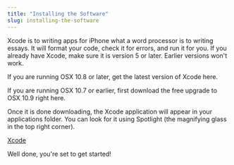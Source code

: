 ```yaml
---
title: "Installing the Software"
slug: installing-the-software
---     
```


Xcode is to writing apps for iPhone what a word processor is to writing essays. It will format your code, check it for errors, and run it for you. If you already have Xcode, make sure it is version 5 or later. Earlier versions won't work.

If you are running OSX 10.8 or later, get the latest version of Xcode here.

If you are running OSX 10.7 or earlier, first download the free upgrade to OSX 10.9 right here.

Once it is done downloading, the Xcode application will appear in your applications folder. You can look for it using Spotlight (the magnifying glass in the top right corner).

[Xcode](./1-xcodeSpotlight.png "Xcode")

Well done, you're set to get started!
